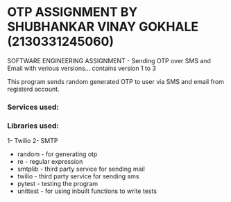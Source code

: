 # OTP ASSIGNMENT BY SHUBHANKAR VINAY GOKHALE (2130331245060)
SOFTWARE ENGINEERING ASSIGNMENT - Sending OTP over SMS and Email with verious versions...
contains version 1 to 3

This program sends random generated OTP to user via SMS and email from registerd account. <br>
<h3>Services used: </h3>

<h3>Libraries used: </h3>
1- Twilio 
2- SMTP
<ul>
  <li>random - for generating otp</li>
  <li>re - regular expression</li>
  <li>smtplib - third party service for sending mail</li>
  <li>twilio - third party service for sending sms</li>
  <li>pytest - testing the program</li>
  <li>unittest - for using inbuilt functions to write tests</li>
</ul>
<br>
